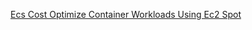 
[Ecs Cost Optimize Container Workloads Using Ec2 Spot](https://ec2spotworkshops.com/ecs-spot-capacity-providers.html)